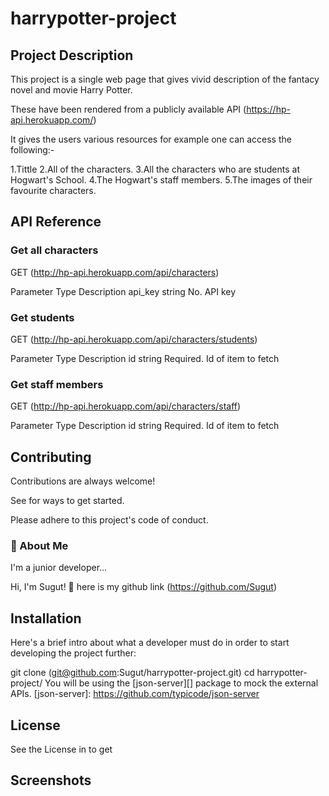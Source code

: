 # harrypotter-project

## Project Description
This project is a single web page that gives vivid description of the fantacy novel and movie Harry Potter.

These have been rendered from a publicly available API (https://hp-api.herokuapp.com/)

It gives the users various resources for example one can access the following:-

1.Tittle
2.All of the characters.
3.All the characters who are students at Hogwart's School.
4.The Hogwart's staff members.
5.The images of their favourite characters.

## API Reference
### Get all characters
  GET (http://hp-api.herokuapp.com/api/characters)

Parameter	  Type	    Description
api_key	     string	    No. API key

### Get students
  GET (http://hp-api.herokuapp.com/api/characters/students)

Parameter   	Type	    Description
id	           string	   Required. Id of item to fetch

### Get staff members
  GET (http://hp-api.herokuapp.com/api/characters/staff)

Parameter	   Type	        Description
id         	  string	    Required. Id of item to fetch

## Contributing
Contributions are always welcome!

See [](vscode-remote://wsl%2Bubuntu/home/sugut/harrypotter-project/contributing.md) for ways to get started.

Please adhere to this project's code of conduct.

### 🚀 About Me
I'm a junior developer...

Hi, I'm Sugut! 👋
here is my github link (https://github.com/Sugut)

## Installation
Here's a brief intro about what a developer must do in order to start developing the project further:

git clone (git@github.com:Sugut/harrypotter-project.git) 
cd harrypotter-project/
You will be using the [json-server][] package to mock the external APIs.
[json-server]: https://github.com/typicode/json-server

## License
See the License in [](vscode-remote://wsl%2Bubuntu/home/sugut/harrypotter-project/LICENSE.md) to get

## Screenshots



